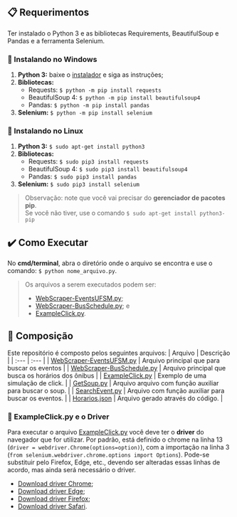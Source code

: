 ## :clipboard: Requerimentos
Ter instalado o Python 3 e as bibliotecas Requirements, BeautifulSoup e Pandas e a ferramenta Selenium.
### :wrench: Instalando no Windows
1. **Python 3:** baixe o [instalador](https://www.python.org/downloads/) e siga as instruções;
2. **Bibliotecas:**
     - Requests: `$ python -m pip install requests`
     - BeautifulSoup 4: `$ python -m pip install beautifulsoup4`
     - Pandas: `$ python -m pip install pandas`
3. **Selenium:** `$ python -m pip install selenium`
### :wrench: Instalando no Linux
1. **Python 3:** `$ sudo apt-get install python3`
2. **Bibliotecas:**
     - Requests: `$ sudo pip3 install requests`
     - BeautifulSoup 4: `$ sudo pip3 install beautifulsoup4`
     - Pandas: `$ sudo pip3 install pandas`
3. **Selenium:** `$ sudo pip3 install selenium`
> Observação: note que você vai precisar do **gerenciador de pacotes pip**. <br> Se você não tiver, use o comando `$ sudo apt-get install python3-pip`
## :heavy_check_mark: Como Executar
No **cmd/terminal**, abra o diretório onde o arquivo se encontra e use o comando: `$ python nome_arquivo.py`.
> Os arquivos a serem executados podem ser: 
> - [WebScraper-EventsUFSM.py](/WebScraper-EventsUFSM.py);
> - [WebScraper-BusSchedule.py](/WebScraper-BusSchedule.py); e 
> - [ExampleClick.py](/ExampleClick.py).
## :pencil: Composição
Este repositório é composto pelos seguintes arquivos:
| Arquivo | Descrição |
| :--- | :--- |
| [WebScraper-EventsUFSM.py](/WebScraper-EventsUFSM.py) | Arquivo principal que para buscar os eventos |
| [WebScraper-BusSchedule.py](/WebScraper-BusSchedule.py) | Arquivo principal que busca os horários dos ônibus |
| [ExampleClick.py](/ExampleClick.py) | Exemplo de uma simulação de click. |
| [GetSoup.py](/GetSoup.py) | Arquivo arquivo com função auxiliar para buscar o soup. |
| [SearchEvent.py](/SearchEvent.py) | Arquivo com função auxiliar para buscar os eventos. |
| [Horarios.json](/Horarios.json) | Arquivo gerado através do código. |

### :pushpin: ExampleClick.py e o Driver
Para executar o arquivo [ExampleClick.py](/ExampleClick.py) você deve ter o **driver** do navegador que for utilizar. Por padrão, está definido o chrome na linha 13 (`driver = webdriver.Chrome(options=option)`), com a importação na linha 3 (`from selenium.webdriver.chrome.options import Options`). Pode-se substituir pelo Firefox, Edge, etc., devendo ser alteradas essas linhas de acordo, mas ainda será necessário o driver.
- [Download driver Chrome](https://chromedriver.chromium.org/downloads);
- [Download driver Edge](https://developer.microsoft.com/en-us/microsoft-edge/tools/webdriver/);
- [Download driver Firefox](https://github.com/mozilla/geckodriver/releases/tag/v0.28.0);
- [Download driver Safari](https://webkit.org/blog/6900/webdriver-support-in-safari-10/).
